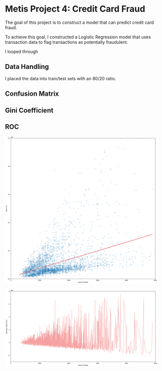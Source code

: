 # Metis Project 4: Credit Card Fraud






The goal of this project is to construct a model that can predict credit card fraud.

To achieve this goal, I constructed a Logistic Regression model that uses transaction data to flag transactions as potentially fraudulent.

I looped through 



## Data Handling

I placed the data into train/test sets with an 80/20 ratio.



## Confusion Matrix



## Gini Coefficient



## ROC






![Alt text](https://github.com/MK38993/Metis-Project-2---Real-Estate-Market/blob/main/best_fit_sqft_price.png "......")



![Alt text](https://github.com/MK38993/Metis-Project-2---Real-Estate-Market/blob/main/residuals.png "......")